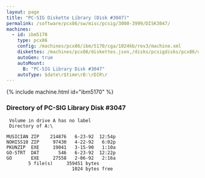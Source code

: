 ```yaml
---
layout: page
title: "PC-SIG Diskette Library (Disk #3047)"
permalink: /software/pcx86/sw/misc/pcsig/3000-3999/DISK3047/
machines:
  - id: ibm5170
    type: pcx86
    config: /machines/pcx86/ibm/5170/cga/1024kb/rev3/machine.xml
    diskettes: /machines/pcx86/diskettes.json,/disks/pcsigdisks/pcx86/diskettes.json
    autoGen: true
    autoMount:
      B: "PC-SIG Library Disk #3047"
    autoType: $date\r$time\rB:\rDIR\r
---
```


{% include machine.html id="ibm5170" %}

### Directory of PC-SIG Library Disk #3047

     Volume in drive A has no label
     Directory of A:\

    MUSICIAN ZIP    214876   6-23-92  12:54p
    NOHISS10 ZIP     97430   4-22-92   6:02p
    PKUNZIP  EXE     19041   3-15-90   1:10a
    GO-STRT  DAT       546   6-23-92  12:22p
    GO       EXE     27558   2-06-92   2:16a
            5 file(s)     359451 bytes
                            1024 bytes free
